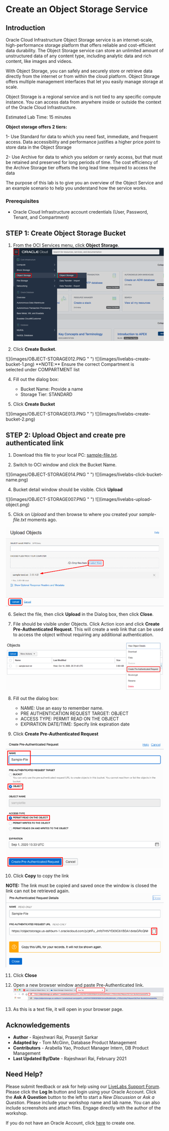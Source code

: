 # Create an Object Storage Service

## Introduction

Oracle Cloud Infrastructure Object Storage service is an internet-scale, high-performance storage platform that offers reliable and cost-efficient data durability. The Object Storage service can store an unlimited amount of unstructured data of any content type, including analytic data and rich content, like images and videos.

With Object Storage, you can safely and securely store or retrieve data directly from the internet or from within the cloud platform. Object Storage offers multiple management interfaces that let you easily manage storage at scale.

Object Storage is a regional service and is not tied to any specific compute instance. You can access data from anywhere inside or outside the context of the Oracle Cloud Infrastructure.

Estimated Lab Time: 15 minutes

**Object storage offers 2 tiers:**

1- Use Standard for data to which you need fast, immediate, and frequent access. Data accessibility and performance justifies a higher price point to store data in the Object Storage

2- Use Archive for data to which you seldom or rarely access, but that must be retained and preserved for long periods of time. The cost efficiency of the Archive Storage tier offsets the long lead time required to access the data

The purpose of this lab is to give you an overview of the Object Service and an example scenario to help you understand how the service works.

### Prerequisites

- Oracle Cloud Infrastructure account credentials (User, Password, Tenant, and Compartment)  

## **STEP 1**: Create Object Storage Bucket

1. From the OCI Services menu, click **Object Storage**.
  ![](images/OBJECT-STORAGE001.PNG " ")

3. Click **Create Bucket**.

  <if type="freetier">
  ![](images/OBJECT-STORAGE012.PNG " ")</if>
  <if type="livelabs">
  ![](images/livelabs-create-bucket-1.png)</if>
  **NOTE:** Ensure the correct Compartment is selected under COMPARTMENT list

4. Fill out the dialog box:

    - Bucket Name: Provide a name
    - Storage Tier: STANDARD

5.  Click **Create Bucket**

  <if type="freetier">
  ![](images/OBJECT-STORAGE013.PNG " ")</if>
  <if type="livelabs">
  ![](images/livelabs-create-bucket-2.png)</if>

## **STEP 2**: Upload Object and create pre authenticated link

1. Download this file to your local PC: <a href="files/sample-file.txt" download="sample-text" target="_blank">sample-file.txt</a>.

3. Switch to OCI window and click the Bucket Name.

  <if type="freetier">
  ![](images/OBJECT-STORAGE014.PNG " ")</if>
  <if type="livelabs">
  ![](images/livelabs-click-bucket-name.png)</if>

4. Bucket detail window should be visible. Click **Upload**

  <if type="freetier">
  ![](images/OBJECT-STORAGE007.PNG " ")</if>
  <if type="livelabs">
  ![](images/livelabs-upload-object.png)</if>

5. Click on *Upload* and then browse to where you created your *sample-file.txt* moments ago.

  ![](images/upload-sample-file.png)

6. Select the file, then click **Upload** in the Dialog box, then click **Close**.

7. File should be visible under Objects. Click Action icon and click **Create Pre-Authenticated Request**. This will create a web link that can be used to access the object without requiring any additional authentication.

  ![](images/PreAuth1.png " ")

8. Fill out the dialog box:

    - NAME: Use an easy to remember name.
    - PRE AUTHENTICATION REQUEST TARGET: OBJECT
    - ACCESS TYPE: PERMIT READ ON THE OBJECT
    - EXPIRATION DATE/TIME: Specify link expiration date

9. Click **Create Pre-Authenticated Request**

  ![](images/OBJECT-STORAGE009.PNG " ")

10. Click **Copy** to copy the link

  **NOTE:** The link must be copied and saved once the window is closed the link can not be retrieved again.
  ![](images/PreAuth2.png " ")

11. Click **Close**

12. Open a new browser window and paste Pre-Authenticated link.
  ![](images/OBJECT-STORAGE011.PNG " ")

13. As this is a text file, it will open in your browser page.


## Acknowledgements

- **Author** - Rajeshwari Rai, Prasenjit Sarkar
- **Adapted by** -  Tom McGinn, Database Product Management
- **Contributors** - Arabella Yao, Product Manager Intern, DB Product Management
- **Last Updated By/Date** - Rajeshwari Rai, February 2021

## Need Help?
Please submit feedback or ask for help using our [LiveLabs Support Forum](https://community.oracle.com/tech/developers/categories/oracle-cloud-infrastructure-fundamentals). Please click the **Log In** button and login using your Oracle Account. Click the **Ask A Question** button to the left to start a *New Discussion* or *Ask a Question*.  Please include your workshop name and lab name.  You can also include screenshots and attach files.  Engage directly with the author of the workshop.

If you do not have an Oracle Account, click [here](https://profile.oracle.com/myprofile/account/create-account.jspx) to create one.
